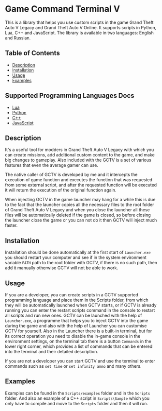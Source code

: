 # Game Command Terminal V

This is a library that helps you use custom scripts in the game Grand Theft Auto V Legacy and Grand Theft Auto V Online. It supports scripts in Python, Lua, C++ and JavaScript. The library is available in two languages: English and Russian.

## Table of Contents

- [Description](#description)
- [Installation](#installation)
- [Usage](#usage)
- [Examples](#examples)

## Supported Programming Languages Docs

- [Lua](Docs/Lua/Lua.md)
- [Python](Docs/Python/Python.md)
- [C++](Docs/C++/C++.md)
- [JavaScript](Docs/JavaScript/JavaScript.md)


## Description

It's a useful tool for modders in Grand Theft Auto V Legacy with which you can create missions, add additional custom content to the game, and make big changes to gameplay. Also included with the GCTV is a set of various features that even the average gamer can use.

The native caller of GCTV is developed by me and it intercepts the execution of game function and executes the function that was requested from some external script, and after the requested function will be executed it will return the execution of the original function again.

When injecting GCTV in the game launcher may hang for a while this is due to the fact that the launcher copies all the necessary files to the root folder of Grand Theft Auto V Legacy and when you close the launcher all these files will be automatically deleted if the game is closed, so before closing the launcher close the game or you can not do it then GCTV will inject much faster.

## Installation

Installation should be done automatically at the first start of `Launcher.exe` you should restart your computer and see if in the system environment variable `PATH` path to the root folder with GCTV, if there is no such path, then add it manually otherwise GCTV will not be able to work.

## Usage

If you are a developer, you can create scripts in a GCTV supported programming language and place them in the Scripts folder, from which they will be automatically launched when GCTV starts, or if GCTV is already running you can enter the restart scripts command in the console to restart all scripts and run new ones. GCTV can be launched with the help of `Launcher.exe`, a programme that helps you to inject GCTV into the game during the game and also with the help of Launcher you can customise GCTV for yourself. Also in the Launcher there is a built-in terminal, but for its correct operation you need to disable the in-game console in the environment settings, on the terminal tab there is a button `Commands` in the lower right corner, which provides a list of commands that can be entered into the terminal and their detailed description.

If you are not a developer you can start GCTV and use the terminal to enter commands such as `set time` or `set infinity ammo` and many others.

## Examples

Examples can be found in the `Scripts/examples` folder and in the `Scripts` folder. And also an example of a C++ script in `Scripts\Sample` which you only have to compile and move to the `Scripts` folder and then it will run.